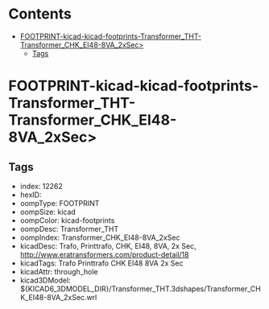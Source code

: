 



Contents
========

* [FOOTPRINT-kicad-kicad-footprints-Transformer_THT-Transformer_CHK_EI48-8VA_2xSec>](#footprint-kicad-kicad-footprints-transformer_tht-transformer_chk_ei48-8va_2xsec)
	* [Tags](#tags)

# FOOTPRINT-kicad-kicad-footprints-Transformer_THT-Transformer_CHK_EI48-8VA_2xSec>

## Tags

- index: 12262
- hexID: 
- oompType: FOOTPRINT
- oompSize: kicad
- oompColor: kicad-footprints
- oompDesc: Transformer_THT
- oompIndex: Transformer_CHK_EI48-8VA_2xSec
- kicadDesc: Trafo, Printtrafo, CHK, EI48, 8VA, 2x Sec, http://www.eratransformers.com/product-detail/18
- kicadTags: Trafo Printtrafo CHK EI48 8VA 2x Sec
- kicadAttr: through_hole
- kicad3DModel: ${KICAD6_3DMODEL_DIR}/Transformer_THT.3dshapes/Transformer_CHK_EI48-8VA_2xSec.wrl
